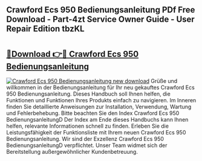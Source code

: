 ## Crawford Ecs 950 Bedienungsanleitung PDf Free Download - Part-4zt Service Owner Guide - User Repair Edition tbzKL

# <h2><a href="http://df3gxw.blite.top/?on=Crawford+Ecs+950+Bedienungsanleitung">🔗Download 👉🔴 Crawford Ecs 950 Bedienungsanleitung</a></h2>

[![Crawford Ecs 950 Bedienungsanleitung new download](https://i.imgur.com/lujVjoI.png)](http://df3gxw.blite.top/?on=Crawford+Ecs+950+Bedienungsanleitung)
Grüße und willkommen in der Bedienungsanleitung für Ihr neu gekauftes Crawford Ecs 950 Bedienungsanleitung. Dieses Handbuch soll Ihnen helfen, die Funktionen und Funktionen Ihres Produkts einfach zu navigieren. Im Inneren finden Sie detaillierte Anweisungen zur Installation, Verwendung, Wartung und Fehlerbehebung. Bitte beachten Sie den Index Crawford Ecs 950 BedienungsanleitungD Der Index am Ende dieses Handbuchs kann Ihnen helfen, relevante Informationen schnell zu finden. Erleben Sie die Leistungsfähigkeit der Funktionsliste mit Ihrem neuen Crawford Ecs 950 Bedienungsanleitung. Wir sind der Exzellenz Crawford Ecs 950 BedienungsanleitungD verpflichtet. Unser Team widmet sich der Bereitstellung außergewöhnlicher Kundenbetreuung.
